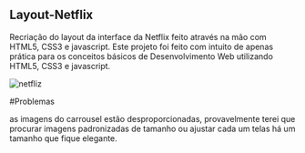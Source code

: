 ## Layout-Netflix

Recriação do layout da interface da Netflix feito através na mão com HTML5, CSS3 e javascript. Este projeto foi feito com intuito de apenas prática para os conceitos básicos 
de Desenvolvimento Web utilizando HTML5, CSS3 e javascript. 

![netfliz](https://user-images.githubusercontent.com/24817323/152438585-f1f391e2-3215-49be-98b7-de1cd75344f9.PNG)

#Problemas

as imagens do carrousel estão desproporcionadas, provavelmente terei que procurar imagens padronizadas de tamanho ou ajustar cada um telas há um tamanho que fique elegante. 


